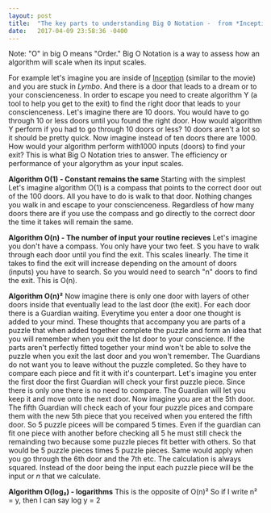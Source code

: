 ```yaml
---
layout: post
title:  "The key parts to understanding Big O Notation -  from *Inception*. "
date:   2017-04-09 23:58:36 -0400
---
```



Note: "O" in big O means "Order."
Big O Notation is a way to assess how an algorithm will scale when its input scales. 

For example let's imagine you are inside of [Inception](http://www.imdb.com/title/tt1375666/) (similar to the movie) and you are stuck in *Lymbo*. And there is a door that leads to a dream or to your conscienceness. In order to escape you need to create algorithm Y (a tool to help you get to the exit) to find the right door that leads to your conscienceness. Let's imagine there are 10 doors. You would have to go through 10 or less doors until you found the right door. 
How would algorithm Y perform if you had to go through 10 doors or less? 10 doors aren't a lot so it should be pretty quick. Now imagine instead of ten doors there are 1000. How would your algorithm perform with1000 inputs (doors) to find your exit? This is what Big O Notation tries to answer. The efficiency or performance of your algorythm as your input scales. 

**Algorithm O(1) - Constant remains the same**
Starting with the simplest
Let's imagine algorithm O(1) is a compass that points to the correct door out of the 100 doors. All you have to do is walk to that door. Nothing changes you walk in and escape to your conscienceness. Regardless of how many doors there are if you use the compass and go directly to the correct door the time it takes will remain the same. 


**Algorithm O(n) - The number of input your routine recieves**
Let's imagine you don't have a compass. You only have your two feet. S you have to walk through each door until you find the exit. This scales linearly. The time it takes to find the exit will increase depending on the amount of doors (inputs) you have to search. So you would need to search "n" doors to find the exit. This is O(n). 

**Algorithm O(n)²**
Now imagine there is only one door with layers of other doors inside that eventually lead to the last door (the exit). For each door there is a Guardian waiting. Everytime you enter a door one thought is added to your mind. These thoughts that accompany you are parts of  a puzzle that when added together complete the puzzle and form an idea that you will remember when you exit the lst door to your conscience. If the parts aren't perfectly fitted together your mind won't be able to solve the puzzle when you exit the last door and you won't remember. The Guardians do not want you to leave without the puzzle completed. So they have to compare each piece and fit it with it's counterpart. 
Let's imagine you enter the first door the first Guardian will check your first puzzle piece. Since there is only one there is no need to compare. The Guardian will let you keep it and move onto the next door. Now imagine you are at the 5th door. The fifth Guardian will check each of your four puzzle pices and compare them with the new 5th piece that you received when you entered the fifth door. So 5 puzzle picees will be compared 5 times. Even if the guardian can fit one piece with another before checking all 5 he must still check the remainding two because some puzzle pieces fit better with others. So that would be 5 puzzle pieces times 5 puzzle pieces. Same would apply when you go through the 6th door and the 7th etc. The calculation is always squared. Instead of the door being the input each puzzle piece will be the input or *n* that we calculate. 

**Algorithm O(log₂) - logarithms**
This is the opposite of O(n)²
So if I write n² = y, then I can say log y = 2


